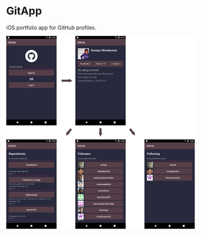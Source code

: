 # GitApp
iOS portfolio app for GitHub profiles.

<img src="https://github.com/SunayaShivakumar/GitApp/blob/master/images/gitapp.png">
